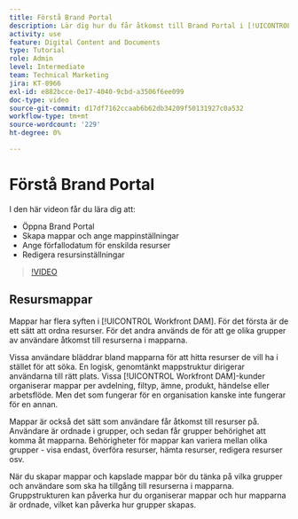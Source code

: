 ```yaml
---
title: Förstå Brand Portal
description: Lär dig hur du får åtkomst till Brand Portal i [!UICONTROL Workfront DAM], skapar mappar, anger förfallodatum för enskilda resurser och redigerar resursinställningar.
activity: use
feature: Digital Content and Documents
type: Tutorial
role: Admin
level: Intermediate
team: Technical Marketing
jira: KT-8966
exl-id: e882bcce-0e17-4040-9cbd-a3506f6ee099
doc-type: video
source-git-commit: d17df7162ccaab6b62db34209f50131927c0a532
workflow-type: tm+mt
source-wordcount: '229'
ht-degree: 0%

---
```


# Förstå Brand Portal

I den här videon får du lära dig att:

* Öppna Brand Portal
* Skapa mappar och ange mappinställningar
* Ange förfallodatum för enskilda resurser
* Redigera resursinställningar

>[!VIDEO](https://video.tv.adobe.com/v/3431627/?quality=12&learn=on&enablevpops&captions=swe)

## Resursmappar

Mappar har flera syften i [!UICONTROL Workfront DAM]. För det första är de ett sätt att ordna resurser. För det andra används de för att ge olika grupper av användare åtkomst till resurserna i mapparna.

Vissa användare bläddrar bland mapparna för att hitta resurser de vill ha i stället för att söka. En logisk, genomtänkt mappstruktur dirigerar användarna till rätt plats. Vissa [!UICONTROL Workfront DAM]-kunder organiserar mappar per avdelning, filtyp, ämne, produkt, händelse eller arbetsflöde. Men det som fungerar för en organisation kanske inte fungerar för en annan.

Mappar är också det sätt som användare får åtkomst till resurser på. Användare är ordnade i grupper, och sedan får grupper behörighet att komma åt mapparna. Behörigheter för mappar kan variera mellan olika grupper - visa endast, överföra resurser, hämta resurser, redigera resurser osv.

När du skapar mappar och kapslade mappar bör du tänka på vilka grupper och användare som ska ha tillgång till resurserna i mapparna. Gruppstrukturen kan påverka hur du organiserar mappar och hur mapparna är ordnade, vilket kan påverka hur grupper skapas.

